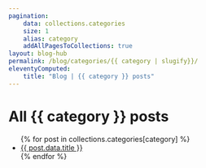 ```yaml
---
pagination:
    data: collections.categories
    size: 1
    alias: category
    addAllPagesToCollections: true
layout: blog-hub
permalink: /blog/categories/{{ category | slugify}}/
eleventyComputed:
    title: "Blog | {{ category }} posts"
---
```


<h1>All {{ category }} posts</h1>
<ul>
{% for post in collections.categories[category] %}
  <li>
    <a href="{{ post.url }}">{{ post.data.title }}</a>
  </li>
{% endfor %}
</ul>